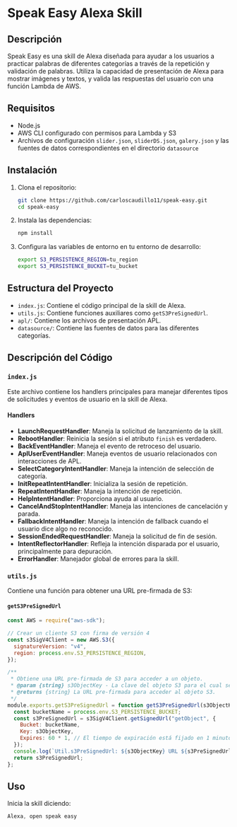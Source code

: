 # Speak Easy Alexa Skill

## Descripción

Speak Easy es una skill de Alexa diseñada para ayudar a los usuarios a practicar palabras de diferentes categorías a través de la repetición y validación de palabras. Utiliza la capacidad de presentación de Alexa para mostrar imágenes y textos, y valida las respuestas del usuario con una función Lambda de AWS.

## Requisitos

- Node.js
- AWS CLI configurado con permisos para Lambda y S3
- Archivos de configuración `slider.json`, `sliderDS.json`, `galery.json` y las fuentes de datos correspondientes en el directorio `datasource`

## Instalación

1. Clona el repositorio:

   ```bash
   git clone https://github.com/carloscaudillo11/speak-easy.git
   cd speak-easy
   ```

2. Instala las dependencias:

   ```bash
   npm install
   ```

3. Configura las variables de entorno en tu entorno de desarrollo:

   ```bash
   export S3_PERSISTENCE_REGION=tu_region
   export S3_PERSISTENCE_BUCKET=tu_bucket
   ```

## Estructura del Proyecto

- `index.js`: Contiene el código principal de la skill de Alexa.
- `utils.js`: Contiene funciones auxiliares como `getS3PreSignedUrl`.
- `apl/`: Contiene los archivos de presentación APL.
- `datasource/`: Contiene las fuentes de datos para las diferentes categorías.

## Descripción del Código

### `index.js`

Este archivo contiene los handlers principales para manejar diferentes tipos de solicitudes y eventos de usuario en la skill de Alexa.

#### Handlers

- **LaunchRequestHandler**: Maneja la solicitud de lanzamiento de la skill.
- **RebootHandler**: Reinicia la sesión si el atributo `finish` es verdadero.
- **BackEventHandler**: Maneja el evento de retroceso del usuario.
- **AplUserEventHandler**: Maneja eventos de usuario relacionados con interacciones de APL.
- **SelectCategoryIntentHandler**: Maneja la intención de selección de categoría.
- **InitRepeatIntentHandler**: Inicializa la sesión de repetición.
- **RepeatIntentHandler**: Maneja la intención de repetición.
- **HelpIntentHandler**: Proporciona ayuda al usuario.
- **CancelAndStopIntentHandler**: Maneja las intenciones de cancelación y parada.
- **FallbackIntentHandler**: Maneja la intención de fallback cuando el usuario dice algo no reconocido.
- **SessionEndedRequestHandler**: Maneja la solicitud de fin de sesión.
- **IntentReflectorHandler**: Refleja la intención disparada por el usuario, principalmente para depuración.
- **ErrorHandler**: Manejador global de errores para la skill.

### `utils.js`

Contiene una función para obtener una URL pre-firmada de S3:

#### `getS3PreSignedUrl`

```javascript
const AWS = require("aws-sdk");

// Crear un cliente S3 con firma de versión 4
const s3SigV4Client = new AWS.S3({
  signatureVersion: "v4",
  region: process.env.S3_PERSISTENCE_REGION,
});

/**
 * Obtiene una URL pre-firmada de S3 para acceder a un objeto.
 * @param {string} s3ObjectKey - La clave del objeto S3 para el cual se desea obtener la URL pre-firmada.
 * @returns {string} La URL pre-firmada para acceder al objeto S3.
 */
module.exports.getS3PreSignedUrl = function getS3PreSignedUrl(s3ObjectKey) {
  const bucketName = process.env.S3_PERSISTENCE_BUCKET;
  const s3PreSignedUrl = s3SigV4Client.getSignedUrl("getObject", {
    Bucket: bucketName,
    Key: s3ObjectKey,
    Expires: 60 * 1, // El tiempo de expiración está fijado en 1 minuto
  });
  console.log(`Util.s3PreSignedUrl: ${s3ObjectKey} URL ${s3PreSignedUrl}`);
  return s3PreSignedUrl;
};
```

## Uso

Inicia la skill diciendo:

```css
Alexa, open speak easy
```
